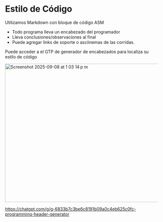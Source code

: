 # Estilo de Código
Utilizamos Markdown con bloque de código ASM
- Todo programa lleva un encabezado del programador
- Lleva conclusiones/observaciones al final
- Puede agregar links de soporte o asciinemas de las corridas.


Puede acceder a el GTP de generador de encabezados para localiza su estilo de código

<img width="900" height="455" alt="Screenshot 2025-09-08 at 1 03 14 p m" src="https://github.com/user-attachments/assets/9e800e5a-70f1-48f3-9f17-6f828cd375ce" />


https://chatgpt.com/g/g-6833b7c3be6c8191b09a0c4eb625c0fc-programming-header-generator
